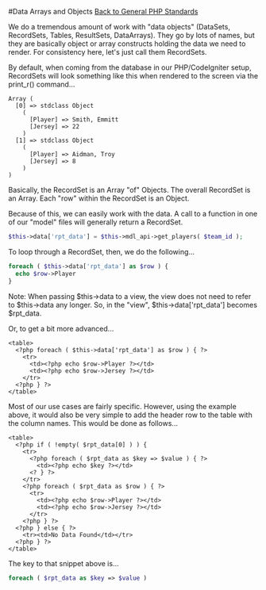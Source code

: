 #Data Arrays and Objects
[Back to General PHP Standards](https://github.com/gregorylmartin/Meraki-Digital-Standards/tree/master/php)

We do a tremendous amount of work with "data objects" (DataSets, RecordSets, Tables, ResultSets, DataArrays).  They go by lots of names, but they are basically object or array constructs holding the data we need to render.  For consistency here, let's just call them RecordSets.

By default, when coming from the database in our PHP/CodeIgniter setup, RecordSets will look something like this when rendered to the screen via the print_r() command...

```
Array (
  [0] => stdclass Object
    (
      [Player] => Smith, Emmitt
      [Jersey] => 22
    )
  [1] => stdclass Object
    (
      [Player] => Aidman, Troy
      [Jersey] => 8
    )
)
```
Basically, the RecordSet is an Array "of" Objects.  The overall RecordSet is an Array.  Each "row" within the RecordSet is an Object.

Because of this, we can easily work with the data.  A call to a function in one of our "model" files will generally return a RecordSet.
```php
$this->data['rpt_data'] = $this->mdl_api->get_players( $team_id );
```

To loop through a RecordSet, then, we do the following...
```php
foreach ( $this->data['rpt_data'] as $row ) {
  echo $row->Player
}
```
Note: When passing $this->data to a view, the view does not need to refer to $this->data any longer.  So, in the "view", $this->data['rpt_data'] becomes $rpt_data.

Or, to get a bit more advanced...
```
<table>
  <?php foreach ( $this->data['rpt_data'] as $row ) { ?>
    <tr>
      <td><?php echo $row->Player ?></td>
      <td><?php echo $row->Jersey ?></td>
    </tr>
  <?php } ?>
</table>
```

Most of our use cases are fairly specific.  However, using the example above, it would also be very simple to add the header row to the table with the column names.  This would be done as follows...
```
<table>
  <?php if ( !empty( $rpt_data[0] ) ) {
    <tr>
      <?php foreach ( $rpt_data as $key => $value ) { ?>
        <td><?php echo $key ?></td>
      <? } ?>
    </tr>
    <?php foreach ( $rpt_data as $row ) { ?>
      <tr>
        <td><?php echo $row->Player ?></td>
        <td><?php echo $row->Jersey ?></td>
      </tr>
    <?php } ?>
  <?php } else { ?>
    <tr><td>No Data Found</td></tr>
  <?php } ?>
</table>
```
The key to that snippet above is...
```php
foreach ( $rpt_data as $key => $value )
```
